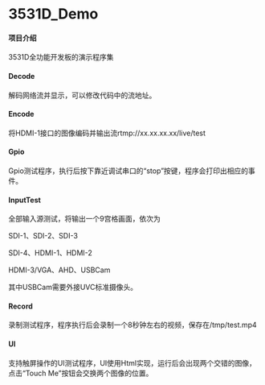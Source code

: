 # 3531D_Demo

#### 项目介绍
3531D全功能开发板的演示程序集

#### Decode
解码网络流并显示，可以修改代码中的流地址。

#### Encode
将HDMI-1接口的图像编码并输出流rtmp://xx.xx.xx.xx/live/test

#### Gpio
Gpio测试程序，执行后按下靠近调试串口的“stop”按键，程序会打印出相应的事件。

#### InputTest
全部输入源测试，将输出一个9宫格画面，依次为

SDI-1、SDI-2、SDI-3

SDI-4、HDMI-1、HDMI-2

HDMI-3/VGA、AHD、USBCam

其中USBCam需要外接UVC标准摄像头。

#### Record
录制测试程序，程序执行后会录制一个8秒钟左右的视频，保存在/tmp/test.mp4

#### UI
支持触屏操作的UI测试程序，UI使用Html实现，运行后会出现两个交错的图像，点击“Touch Me”按钮会交换两个图像的位置。